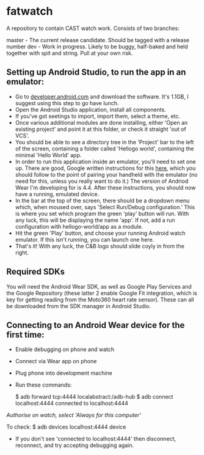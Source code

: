 # fatwatch
A repository to contain CAST watch work. Consists of two branches:

master - The current release candidate. Should be tagged with a release number
dev - Work in progress. Likely to be buggy, half-baked and held together with spit and string. Pull at your own risk. 

## Setting up Android Studio, to run the app in an emulator:
 - Go to [developer.android.com](developer.adroid.com/sdk/index.html) and download the software. It's 1.1GB, I suggest using this step to go have lunch.
 - Open the Android Studio application, install all components.
 - If you've got seetings to import, import them, select a theme, etc. 
 - Once various additional modules are done installing, either 'Open an existing project' and point it at this folder, or check it straight 'out of VCS'.
 - You should be able to see a directory tree in the 'Project' bar to the left of the screen, containing a folder called 'Hellogo world', containing the minimal 'Hello World' app.
 - In order to run this application inside an emulator, you'll need to set one up. There are good, Google written instructions for this [here](https://developer.android.com/training/wearables/apps/creating.html), which you should follow to the point of pairing your handheld with the emulator (no need for this, unless you really want to do it.) The version of Andriod Wear I'm developing for is 4.4. After these instructions, you should now have a running, emulated device.
 - In the bar at the top of the screen, there should be a dropdown menu which, when moused over, says 'Select Run/Debug configuration.' This is where you set which program the green 'play' button will run. With any luck, this will be displaying the name 'app'. If not, add a run configuration with hellogo-world/app as a module.
 - Hit the green 'Play' button, and choose your running Android watch emulator. If this isn't running, you can launch one here.
 - That's it! With any luck, the C&B logo should slide coyly in from the right.

## Required SDKs
You will need the Android Wear SDK, as well as Google Play Services and the Google Repository (these latter 2 enable Google Fit integration, which is key for getting reading from the Moto360 heart rate sensor). These can all be downloaded from the SDK manager in Android Studio.

## Connecting to an Android Wear device for the first time:
 - Enable debugging on phone and watch
 - Connect via Wear app on phone
 - Plug phone into development machine
 - Run these commands:

   $ adb forward tcp:4444 localabstract:/adb-hub
   $ adb connect localhost:4444
   connected to localhost:4444

*Authorise on watch, select 'Always for this computer'*

To check:
   $ adb devices
   localhost:4444	device

 - If you don't see 'connected to localhost:4444' then disconnect, reconnect, and try accepting debugging again. 
